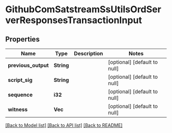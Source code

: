 # GithubComSatstreamSsUtilsOrdServerResponsesTransactionInput

## Properties
Name | Type | Description | Notes
------------ | ------------- | ------------- | -------------
**previous_output** | **String** |  | [optional] [default to null]
**script_sig** | **String** |  | [optional] [default to null]
**sequence** | **i32** |  | [optional] [default to null]
**witness** | **Vec<String>** |  | [optional] [default to null]

[[Back to Model list]](../README.md#documentation-for-models) [[Back to API list]](../README.md#documentation-for-api-endpoints) [[Back to README]](../README.md)


